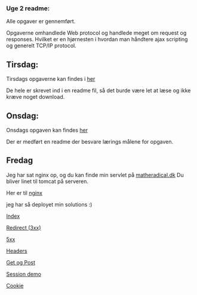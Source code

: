 ### Uge 2 readme:

Alle opgaver er gennemført.

Opgaverne omhandlede Web protocol og handlede meget om request og responses. Hvilket er en hjørnesten i hvordan man håndtere ajax scripting og generelt TCP/IP protocol.


## Tirsdag:

Tirsdags opgaverne kan findes i [her](https://github.com/cph-mn521/week2/tree/master/27_8_thirs) 

De hele er skrevet ind i en readme fil, så det burde være let at læse og ikke kræve noget download.


## Onsdag:

Onsdags opgaven kan findes [her](https://github.com/cph-mn521/week2/tree/master/28_8_wed) 

Der er medført en readme der besvare lærings målene for opgaven.

## Fredag

Jeg har sat nginx op, og du kan finde min servlet på [matheradical.dk](http://www.matheradical.dk:8080/) 
Du bliver linet til tomcat på serveren.

Her er til [nginx](http://www.matheradical.dk:80/) 

jeg har så deployet min solutions :)

[Index](http://www.matheradical.dk:8080/w2/)

[Redirect (3xx)](http://www.matheradical.dk:8080/w2/redirect)

[5xx](http://www.matheradical.dk:8080/w2/ups)

[Headers](http://www.matheradical.dk:8080/w2/reqheaders)

[Get og Post](http://www.matheradical.dk:8080/w2/getpost.html)

[Session demo](http://www.matheradical.dk:8080/w2/sescook)

[Cookie](http://www.matheradical.dk:8080/w2/CookieDemo)

